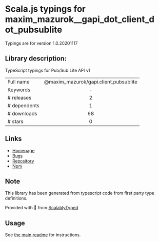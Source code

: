 
# Scala.js typings for maxim_mazurok__gapi_dot_client_dot_pubsublite

Typings are for version 1.0.20201117

## Library description:
TypeScript typings for Pub/Sub Lite API v1

|                    |                 |
| ------------------ | :-------------: |
| Full name          | @maxim_mazurok/gapi.client.pubsublite |
| Keywords           | - |
| # releases         | 2 |
| # dependents       | 1 |
| # downloads        | 68 |
| # stars            | 0 |

## Links
- [Homepage](https://github.com/Maxim-Mazurok/google-api-typings-generator#readme)
- [Bugs](https://github.com/Maxim-Mazurok/google-api-typings-generator/issues)
- [Repository](https://github.com/Maxim-Mazurok/google-api-typings-generator)
- [Npm](https://www.npmjs.com/package/%40maxim_mazurok%2Fgapi.client.pubsublite)
    


## Note
This library has been generated from typescript code from first party type definitions.

Provided with :purple_heart: from [ScalablyTyped](https://github.com/oyvindberg/ScalablyTyped)

## Usage
See [the main readme](../../readme.md) for instructions.


